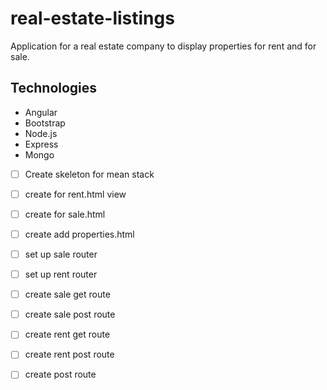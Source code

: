 # real-estate-listings
Application for a real estate company to display properties for rent and for sale. 

## Technologies
- Angular
- Bootstrap
- Node.js
- Express
- Mongo

* [ ] Create skeleton for mean stack
* [ ] create for rent.html view
* [ ] create for sale.html
* [ ] create add properties.html

* [ ] set up sale router
* [ ] set up rent router
* [ ] create sale get route
* [ ] create sale post route
* [ ] create rent get route
* [ ] create rent post route
* [ ] create post route